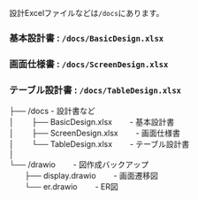 設計Excelファイルなどは`/docs`にあります。  
### 基本設計書 : `/docs/BasicDesign.xlsx`
### 画面仕様書 : `/docs/ScreenDesign.xlsx`
### テーブル設計書 : `/docs/TableDesign.xlsx`


├── /docs - 設計書など  
│   　　├── BasicDesign.xlsx   　　- 基本設計書  
│   　　├── ScreenDesign.xlsx   　　- 画面仕様書  
│   　　└── TableDesign.xlsx   　　- テーブル設計書  
│  
└── /drawio   　　- 図作成バックアップ  
   　　├── display.drawio   　　- 画面遷移図  
   　　└── er.drawio   　　- ER図  


